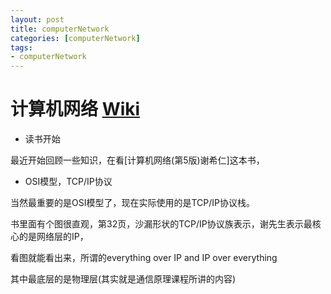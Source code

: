 ```yaml
---
layout: post
title: computerNetwork
categories: [computerNetwork]
tags:
- computerNetwork
---
```


# 计算机网络 [Wiki](https://zh.wikipedia.org/wiki/%E8%AE%A1%E7%AE%97%E6%9C%BA%E7%BD%91%E7%BB%9C)
 

- 读书开始

最近开始回顾一些知识，在看[计算机网络(第5版)谢希仁]这本书，

- OSI模型，TCP/IP协议 

当然最重要的是OSI模型了，现在实际使用的是TCP/IP协议栈。

书里面有个图很直观，第32页，沙漏形状的TCP/IP协议族表示，谢先生表示最核心的是网络层的IP，

看图就能看出来，所谓的everything over IP and IP over everything

其中最底层的是物理层(其实就是通信原理课程所讲的内容)

